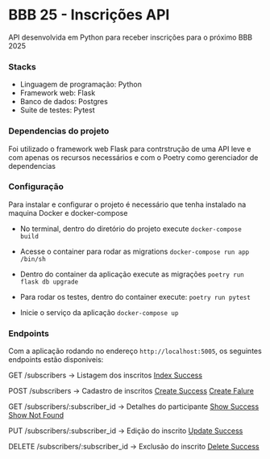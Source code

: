 # BBB 25 - Inscrições API

API desenvolvida em Python para receber inscrições para o próximo BBB 2025

### Stacks
- Linguagem de programação: Python
- Framework web: Flask
- Banco de dados: Postgres
- Suite de testes: Pytest

### Dependencias do projeto

Foi utilizado o framework web Flask para contrstrução de uma API leve e com apenas os recursos necessários e com o 
Poetry como gerenciador de dependencias


### Configuração

Para instalar e configurar o projeto é necessário que tenha instalado na maquina Docker e docker-compose

- No terminal, dentro do diretório do projeto execute
    `docker-compose build`

- Acesse o container para rodar as migrations
    `docker-compose run app /bin/sh`

- Dentro do container da aplicação execute as migrações
    `poetry run flask db upgrade`

- Para rodar os testes, dentro do container execute:
    `poetry run pytest`

- Inicie o serviço da aplicação
    `docker-compose up`


### Endpoints

Com a aplicação rodando no endereço `http://localhost:5005`, os seguintes endpoints estão disponiveis:

GET /subscribers -> Listagem dos inscritos
[Index Success](/test_evidence/index_success.png)

POST /subscribers -> Cadastro de inscritos
[Create Success](/test_evidence/create_success.png)
[Create Falure](/test_evidence/create_failure.png)

GET /subscribers/:subscriber_id -> Detalhes do participante
[Show Success](/test_evidence/show_success.png)
[Show Not Found](/test_evidence/show_not_found.png)

PUT /subscribers/:subscriber_id -> Edição do inscrito
[Update Success](/test_evidence/update_success.png)

DELETE /subscribers/:subscriber_id -> Exclusão do inscrito
[Delete Success](/test_evidence/delete_success.png)

